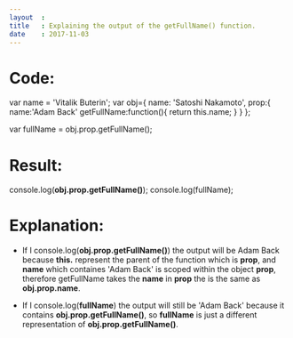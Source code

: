 ```yaml
---
layout  :
title   : Explaining the output of the getFullName() function.
date    : 2017-11-03
---
```


# Code:

var name = 'Vitalik Buterin';
var obj={
    name: 'Satoshi Nakamoto',
    prop:{
        name:'Adam Back'
        getFullName:function(){
            return this.name;
        }
    }
};

var fullName = obj.prop.getFullName();

# Result:

console.log(**obj.prop.getFullName()**);
console.log(fullName);

# Explanation:


-   If I console.log(**obj.prop.getFullName()**) the output will be Adam Back because **this.** represent the parent of the function which is **prop**, and **name** which containes 'Adam Back' is scoped within the object **prop**, therefore getFullName takes the **name** in **prop** the is the same as **obj.prop.name**.

-   If I console.log(**fullName**) the output will still be 'Adam Back' because it contains **obj.prop.getFullName()**, so **fullName** is just a different representation of **obj.prop.getFullName()**.